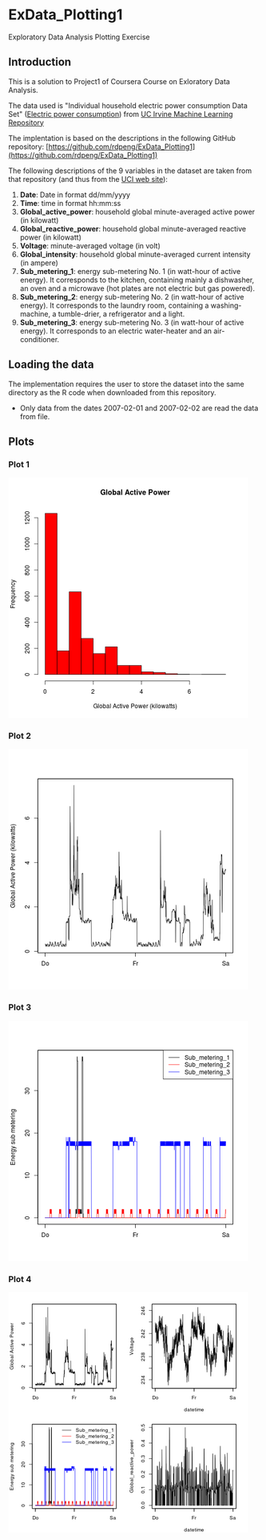 # ExData_Plotting1
Exploratory Data Analysis Plotting Exercise


## Introduction

This is a solution to Project1 of Coursera Course on Exloratory Data Analysis.

The data used is "Individual household electric power consumption Data Set" (<a href="https://d396qusza40orc.cloudfront.net/exdata%2Fdata%2Fhousehold_power_consumption.zip">Electric power consumption</a>) from <a href="http://archive.ics.uci.edu/ml/">UC Irvine Machine Learning Repository</a> 

The implentation is based on the descriptions in the following GitHub repository:
[https://github.com/rdpeng/ExData_Plotting1](https://github.com/rdpeng/ExData_Plotting1)

The following descriptions of the 9 variables in the dataset are taken from that repository (and thus from
the <a href="https://archive.ics.uci.edu/ml/datasets/Individual+household+electric+power+consumption">UCI
web site</a>):

<ol>
<li><b>Date</b>: Date in format dd/mm/yyyy </li>
<li><b>Time</b>: time in format hh:mm:ss </li>
<li><b>Global_active_power</b>: household global minute-averaged active power (in kilowatt) </li>
<li><b>Global_reactive_power</b>: household global minute-averaged reactive power (in kilowatt) </li>
<li><b>Voltage</b>: minute-averaged voltage (in volt) </li>
<li><b>Global_intensity</b>: household global minute-averaged current intensity (in ampere) </li>
<li><b>Sub_metering_1</b>: energy sub-metering No. 1 (in watt-hour of active energy). It corresponds to the kitchen, containing mainly a dishwasher, an oven and a microwave (hot plates are not electric but gas powered). </li>
<li><b>Sub_metering_2</b>: energy sub-metering No. 2 (in watt-hour of active energy). It corresponds to the laundry room, containing a washing-machine, a tumble-drier, a refrigerator and a light. </li>
<li><b>Sub_metering_3</b>: energy sub-metering No. 3 (in watt-hour of active energy). It corresponds to an electric water-heater and an air-conditioner.</li>
</ol>

## Loading the data

The implementation requires the user to store the dataset into the same directory as the R code when downloaded from this repository. 

* Only data from the dates 2007-02-01 and 2007-02-02 are read the data from file.

## Plots

### Plot 1


![plot of plot1](plot1.png) 


### Plot 2

![plot of plot2](plot2.png) 


### Plot 3

![plot of plot3](plot3.png) 


### Plot 4

![plot of plot4](plot4.png) 
